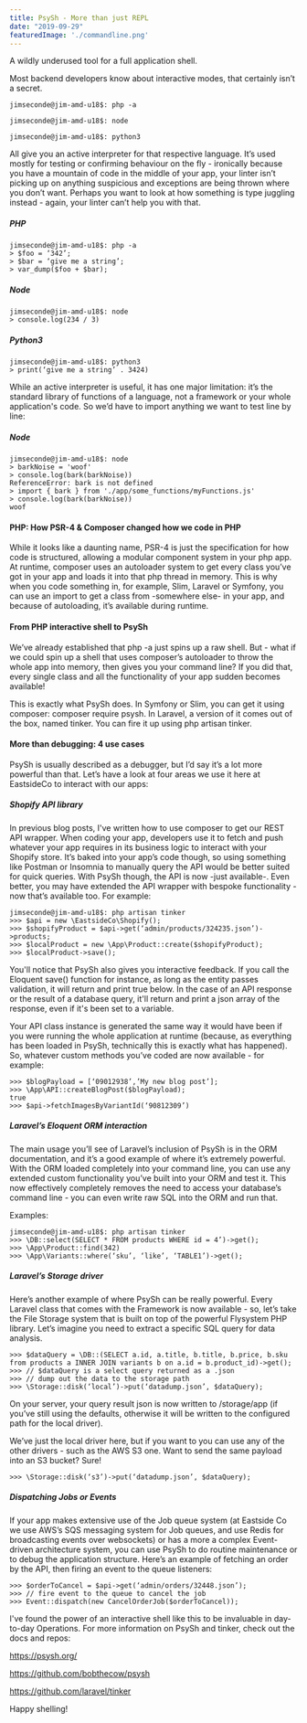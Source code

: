 ```yaml
---
title: PsySh - More than just REPL
date: "2019-09-29"
featuredImage: './commandline.png'
---
```


A wildly underused tool for a full application shell.

<!-- end -->

Most backend developers know about interactive modes, that certainly isn’t a secret.

```jimseconde@jim-amd-u18$: php -a```

```jimseconde@jim-amd-u18$: node```

```jimseconde@jim-amd-u18$: python3```

All give you an active interpreter for that respective language. It’s used mostly for testing or confirming behaviour on the fly - ironically because you have a mountain of code in the middle of your app, your linter isn’t picking up on anything suspicious and exceptions are being thrown where you don’t want. Perhaps you want to look at how something is type juggling instead - again, your linter can’t help you with that.

##### PHP
```
jimseconde@jim-amd-u18$: php -a
> $foo = ‘342’;
> $bar = ‘give me a string’;
> var_dump($foo + $bar);
```
##### Node
```
jimseconde@jim-amd-u18$: node
> console.log(234 / 3)
```

##### Python3
```
jimseconde@jim-amd-u18$: python3
> print(‘give me a string’ . 3424)
```

While an active interpreter is useful, it has one major limitation: it’s the standard 
library of functions of a language, not a framework or your whole application's code.
So we’d have to import anything we want to test line by line:

##### Node

```
jimseconde@jim-amd-u18$: node
> barkNoise = 'woof'
> console.log(bark(barkNoise))
ReferenceError: bark is not defined
> import { bark } from './app/some_functions/myFunctions.js'
> console.log(bark(barkNoise))
woof
```

#### PHP: How PSR-4 & Composer changed how we code in PHP

While it looks like a daunting name, PSR-4 is just the specification for how code is structured, 
allowing a modular component system in your php app. At runtime, composer uses an autoloader 
system to get every class you’ve got in your app and loads it into that php thread in memory. 
This is why when you code something in, for example, Slim, Laravel or Symfony, you can use an 
import to get a class from -somewhere else- in your app, and because of autoloading, it’s 
available during runtime.

#### From PHP interactive shell to PsySh

We’ve already established that php -a just spins up a raw shell. But - what if we 
could spin up a shell that uses composer’s autoloader to throw the whole app into memory, 
then gives you your command line? If you did that, every single class and all the 
functionality of your app sudden becomes available!

This is exactly what PsySh does. In Symfony or Slim, you can get it using composer: 
composer require psysh. In Laravel, a version of it comes out of the box, named tinker. 
You can fire it up using php artisan tinker.

#### More than debugging: 4 use cases

PsySh is usually described as a debugger, but I’d say it’s a lot more powerful than that. Let’s 
have a look at four areas we use it here at EastsideCo to interact with our apps:

##### Shopify API library

In previous blog posts, I've written how to use composer to get our REST API wrapper.
When coding your app, developers use it to fetch and push whatever your app requires 
in its business logic to interact with your Shopify store. It’s baked into your app’s code though, 
so using something like Postman or Insomnia to manually query the API would be better suited for 
quick queries. With PsySh though, the API is now -just available-. Even better, you may
 have extended the API wrapper with bespoke functionality - now that’s available too. For example:
 
```
jimseconde@jim-amd-u18$: php artisan tinker
>>> $api = new \EastsideCo\Shopify();
>>> $shopifyProduct = $api->get(‘admin/products/324235.json’)->products;
>>> $localProduct = new \App\Product::create($shopifyProduct);
>>> $localProduct->save();
```

You'll notice that PsySh also gives you interactive feedback. If you call the Eloquent save() function for instance,
as long as the entity passes validation, it will return and print true below. In the case of an API response or the
result of a database query, it'll return and print a json array of the response, even if it's been set to a variable.

Your API class instance is generated the same way it would have been if 
you were running the whole application at runtime (because, as everything has been 
loaded in PsySh, technically this is exactly what has happened). So, whatever custom 
methods you’ve coded are now available - for example:

```
>>> $blogPayload = [‘09012938’,’My new blog post’];
>>> \App\API::createBlogPost($blogPayload);
true
>>> $api->fetchImagesByVariantId(‘90812309’)
```
 
##### Laravel’s Eloquent ORM interaction

The main usage you’ll see of Laravel’s inclusion of PsySh is in the ORM documentation, and 
it’s a good example of where it’s extremely powerful. With 
the ORM loaded completely into your command line, you can use any extended 
custom functionality you’ve built into your ORM and test it. 
This now effectively completely removes the need to access 
your database’s command line - you can even write raw SQL 
into the ORM and run that.

Examples:
```
jimseconde@jim-amd-u18$: php artisan tinker
>>> \DB::select(SELECT * FROM products WHERE id = 4’)->get();
>>> \App\Product::find(342)
>>> \App\Variants::where(‘sku’, ‘like’, ‘TABLE1’)->get();
```

##### Laravel’s Storage driver

Here’s another example of where PsySh can be really powerful. 
Every Laravel class that comes with the Framework is now available - so, let’s 
take the File Storage system that is built on top of the powerful Flysystem PHP library. 
Let’s imagine you need to extract a specific SQL query for data analysis.

```
>>> $dataQuery = \DB::(SELECT a.id, a.title, b.title, b.price, b.sku from products a INNER JOIN variants b on a.id = b.product_id)->get();
>>> // $dataQuery is a select query returned as a .json
>>> // dump out the data to the storage path
>>> \Storage::disk(‘local’)->put(‘datadump.json’, $dataQuery);
```

On your server, your query result json is now written to /storage/app 
(if you’ve still using the defaults, otherwise it will be written to the 
configured path for the local driver). 

We’ve just the local driver here, but if you want to you can use any of 
the other drivers - such as the AWS S3 one. Want to send the same
 payload into an S3 bucket? Sure!

```
>>> \Storage::disk(‘s3’)->put(‘datadump.json’, $dataQuery);
```

##### Dispatching Jobs or Events

If your app makes extensive use of the Job queue system (at Eastside Co 
we use AWS’s SQS messaging system for Job queues, and use Redis for broadcasting 
events over websockets) or has a more a complex Event-driven architecture system, 
you can use PsySh to do routine maintenance or to debug the application structure. 
Here’s an example of fetching an order by the API, then firing an event to the queue listeners:

```
>>> $orderToCancel = $api->get(‘admin/orders/32448.json’);
>>> // fire event to the queue to cancel the job
>>> Event::dispatch(new CancelOrderJob($orderToCancel));
```

I've found the power of an interactive shell like this to be invaluable in day-to-day Operations. For more
information on PsySh and tinker, check out the docs and repos:

https://psysh.org/

https://github.com/bobthecow/psysh

https://github.com/laravel/tinker

Happy shelling!
